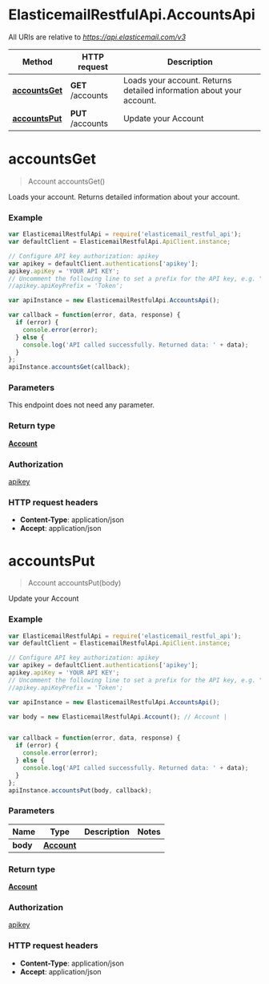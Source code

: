# ElasticemailRestfulApi.AccountsApi

All URIs are relative to *https://api.elasticemail.com/v3*

Method | HTTP request | Description
------------- | ------------- | -------------
[**accountsGet**](AccountsApi.md#accountsGet) | **GET** /accounts | Loads your account. Returns detailed information about your account.
[**accountsPut**](AccountsApi.md#accountsPut) | **PUT** /accounts | Update your Account


<a name="accountsGet"></a>
# **accountsGet**
> Account accountsGet()

Loads your account. Returns detailed information about your account.

### Example
```javascript
var ElasticemailRestfulApi = require('elasticemail_restful_api');
var defaultClient = ElasticemailRestfulApi.ApiClient.instance;

// Configure API key authorization: apikey
var apikey = defaultClient.authentications['apikey'];
apikey.apiKey = 'YOUR API KEY';
// Uncomment the following line to set a prefix for the API key, e.g. "Token" (defaults to null)
//apikey.apiKeyPrefix = 'Token';

var apiInstance = new ElasticemailRestfulApi.AccountsApi();

var callback = function(error, data, response) {
  if (error) {
    console.error(error);
  } else {
    console.log('API called successfully. Returned data: ' + data);
  }
};
apiInstance.accountsGet(callback);
```

### Parameters
This endpoint does not need any parameter.

### Return type

[**Account**](Account.md)

### Authorization

[apikey](../README.md#apikey)

### HTTP request headers

 - **Content-Type**: application/json
 - **Accept**: application/json

<a name="accountsPut"></a>
# **accountsPut**
> Account accountsPut(body)

Update your Account

### Example
```javascript
var ElasticemailRestfulApi = require('elasticemail_restful_api');
var defaultClient = ElasticemailRestfulApi.ApiClient.instance;

// Configure API key authorization: apikey
var apikey = defaultClient.authentications['apikey'];
apikey.apiKey = 'YOUR API KEY';
// Uncomment the following line to set a prefix for the API key, e.g. "Token" (defaults to null)
//apikey.apiKeyPrefix = 'Token';

var apiInstance = new ElasticemailRestfulApi.AccountsApi();

var body = new ElasticemailRestfulApi.Account(); // Account | 


var callback = function(error, data, response) {
  if (error) {
    console.error(error);
  } else {
    console.log('API called successfully. Returned data: ' + data);
  }
};
apiInstance.accountsPut(body, callback);
```

### Parameters

Name | Type | Description  | Notes
------------- | ------------- | ------------- | -------------
 **body** | [**Account**](Account.md)|  | 

### Return type

[**Account**](Account.md)

### Authorization

[apikey](../README.md#apikey)

### HTTP request headers

 - **Content-Type**: application/json
 - **Accept**: application/json

